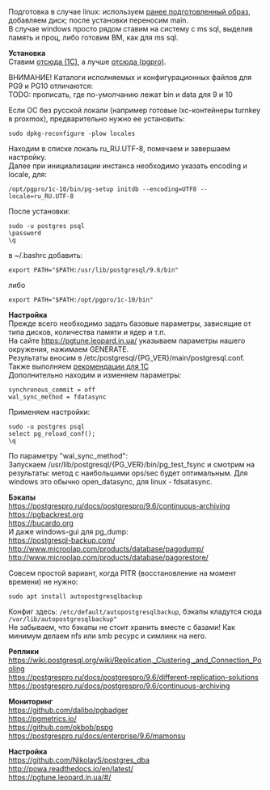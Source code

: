 Подготовка в случае linux: используем [ранее подготовленный образ](install-debian.md), добавляем диск; после установки переносим main.  
В случае windows просто рядом ставим на систему с ms sql, выделив память и проц, либо готовим ВМ, как для ms sql.  

**Установка**  
Ставим [отсюда (1С)](https://releases.1c.ru/project/AddCompPostgre), а лучше [отсюда (pgpro)](https://postgrespro.ru/products/archive/1c).  

ВНИМАНИЕ! Каталоги исполняемых и конфигурационных файлов для PG9 и PG10 отличаются:  
TODO: прописать, где по-умолчанию лежат bin и data для 9 и 10  

Если ОС без русской локали (например готовые lxc-контейнеры turnkey в proxmox), предварительно нужно ее установить:  
```
sudo dpkg-reconfigure -plow locales
```
Находим в списке локаль ru_RU.UTF-8, помечаем и завершаем настройку.  
Далее при инициализации инстанса необходимо указать encoding и locale, для:
```
/opt/pgpro/1c-10/bin/pg-setup initdb --encoding=UTF8 --locale=ru_RU.UTF-8
```

После установки:  
```
sudo -u postgres psql
\password
\q
```

в ~/.bashrc добавить:
```
export PATH="$PATH:/usr/lib/postgresql/9.6/bin"
```
либо
```
export PATH="$PATH:/opt/pgpro/1c-10/bin"
```

**Настройка**  
Прежде всего необходимо задать базовые параметры, зависящие от типа дисков, количества памяти и ядер и т.п.  
На сайте https://pgtune.leopard.in.ua/ указываем параметры нашего окружения, нажимаем GENERATE.  
Результаты вносим в /etc/postgresql/{PG_VER}/main/postgresql.conf.  
Также выполняем [рекомендации для 1С](https://postgrespro.ru/docs/postgrespro/10/config-one-c)  
Дополнительно находим и изменяем параметры:  
```
synchronous_commit = off
wal_sync_method = fdatasync 
```
Применяем настройки:  
```
sudo -u postgres psql
select pg_reload_conf();
\q
```
По параметру "wal_sync_method":  
Запускаем /usr/lib/postgresql/{PG_VER}/bin/pg_test_fsync и смотрим на результаты: метод с наибольшими ops/sec будет оптимальным.
Для windows это обычно open_datasync, для linux - fdsatasync.  


**Бэкапы**  
https://postgrespro.ru/docs/postgrespro/9.6/continuous-archiving  
https://pgbackrest.org  
https://bucardo.org  
И даже windows-gui для pg_dump:  
https://postgresql-backup.com/  
http://www.microolap.com/products/database/pagodump/  
http://www.microolap.com/products/database/pagorestore/  

Совсем простой вариант, когда PITR (восстановление на момент времени) не нужно:  
```
sudo apt install autopostgresqlbackup  
```
Конфиг здесь: `/etc/default/autopostgresqlbackup`, бэкапы кладутся сюда `/var/lib/autopostgresqlbackup"`  
Не забываем, что бэкапы не стоит хранить вместе с базами! Как минимум делаем nfs или smb ресурс и симлинк на него.  

**Реплики**  
https://wiki.postgresql.org/wiki/Replication,_Clustering,_and_Connection_Pooling  
https://postgrespro.ru/docs/postgrespro/9.6/different-replication-solutions  
https://postgrespro.ru/docs/postgrespro/9.6/continuous-archiving  

**Мониторинг**  
https://github.com/dalibo/pgbadger  
https://pgmetrics.io/  
https://github.com/okbob/pspg  
https://postgrespro.ru/docs/enterprise/9.6/mamonsu  

**Настройка**  
https://github.com/NikolayS/postgres_dba  
http://powa.readthedocs.io/en/latest/  
https://pgtune.leopard.in.ua/#/  

